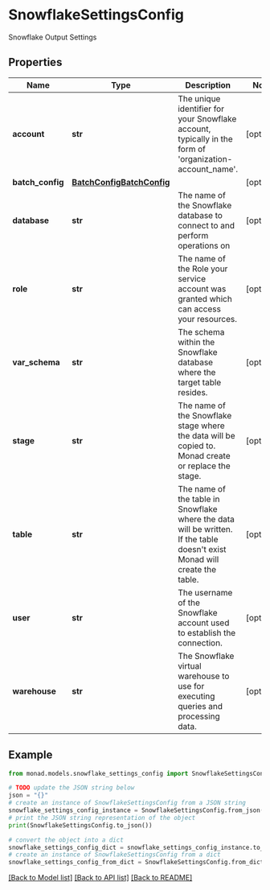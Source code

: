 # SnowflakeSettingsConfig

Snowflake Output Settings

## Properties

Name | Type | Description | Notes
------------ | ------------- | ------------- | -------------
**account** | **str** | The unique identifier for your Snowflake account, typically in the form of &#39;organization-account_name&#39;. | [optional] 
**batch_config** | [**BatchConfigBatchConfig**](BatchConfigBatchConfig.md) |  | [optional] 
**database** | **str** | The name of the Snowflake database to connect to and perform operations on | [optional] 
**role** | **str** | The name of the Role your service account was granted which can access your resources. | [optional] 
**var_schema** | **str** | The schema within the Snowflake database where the target table resides. | [optional] 
**stage** | **str** | The name of the Snowflake stage where the data will be copied to. Monad create or replace the stage. | [optional] 
**table** | **str** | The name of the table in Snowflake where the data will be written. If the table doesn&#39;t exist Monad will create the table. | [optional] 
**user** | **str** | The username of the Snowflake account used to establish the connection. | [optional] 
**warehouse** | **str** | The Snowflake virtual warehouse to use for executing queries and processing data. | [optional] 

## Example

```python
from monad.models.snowflake_settings_config import SnowflakeSettingsConfig

# TODO update the JSON string below
json = "{}"
# create an instance of SnowflakeSettingsConfig from a JSON string
snowflake_settings_config_instance = SnowflakeSettingsConfig.from_json(json)
# print the JSON string representation of the object
print(SnowflakeSettingsConfig.to_json())

# convert the object into a dict
snowflake_settings_config_dict = snowflake_settings_config_instance.to_dict()
# create an instance of SnowflakeSettingsConfig from a dict
snowflake_settings_config_from_dict = SnowflakeSettingsConfig.from_dict(snowflake_settings_config_dict)
```
[[Back to Model list]](../README.md#documentation-for-models) [[Back to API list]](../README.md#documentation-for-api-endpoints) [[Back to README]](../README.md)


